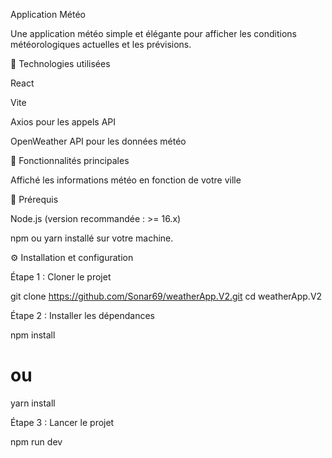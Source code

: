 Application Météo

Une application météo simple et élégante pour afficher les conditions météorologiques actuelles et les prévisions.

📱 Technologies utilisées

React

Vite

Axios pour les appels API

OpenWeather API pour les données météo

🚀 Fonctionnalités principales

Affiché les informations météo en fonction de votre ville

💪️ Prérequis

Node.js (version recommandée : >= 16.x)

npm ou yarn installé sur votre machine.

⚙️ Installation et configuration

Étape 1 : Cloner le projet

git clone https://github.com/Sonar69/weatherApp.V2.git
cd weatherApp.V2

Étape 2 : Installer les dépendances

npm install

# ou

yarn install

Étape 3 : Lancer le projet

npm run dev